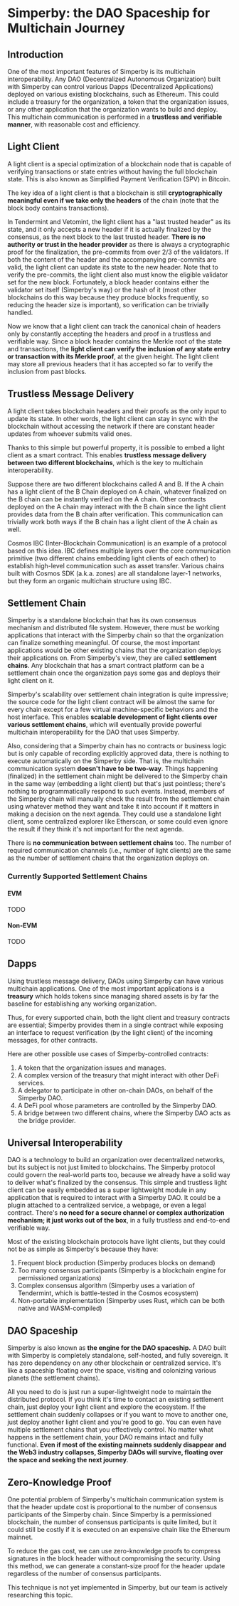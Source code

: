 # Simperby: the DAO Spaceship for Multichain Journey

## Introduction

One of the most important features of Simperby is its multichain
interoperability. Any DAO (Decentralized Autonomous Organization) built with
Simperby can control various Dapps (Decentralized Applications) deployed on
various existing blockchains, such as Ethereum. This could include a treasury
for the organization, a token that the organization issues, or any other
application that the organization wants to build and deploy. This multichain
communication is performed in a **trustless and verifiable manner**, with
reasonable cost and efficiency.

## Light Client

A light client is a special optimization of a blockchain node that is capable of
verifying transactions or state entries without having the full blockchain
state. This is also known as Simplified Payment Verification (SPV) in Bitcoin.

The key idea of a light client is that a blockchain is still **cryptographically
meaningful even if we take only the headers** of the chain (note that the block
body contains transactions).

In Tendermint and Vetomint, the light client has a "last trusted header" as its
state, and it only accepts a new header if it is actually finalized by the
consensus, as the next block to the last trusted header. **There is no authority
or trust in the header provider** as there is always a cryptographic proof for
the finalization, the pre-commits from over 2/3 of the validators. If both the
content of the header and the accompanying pre-commits are valid, the light
client can update its state to the new header. Note that to verify the
pre-commits, the light client also must know the eligible validator set for the
new block. Fortunately, a block header contains either the validator set itself
(Simperby's way) or the hash of it (most other blockchains do this way because
they produce blocks frequently, so reducing the header size is important), so
verification can be trivially handled.

Now we know that a light client can track the canonical chain of headers only by
constantly accepting the headers and proof in a trustless and verifiable way.
Since a block header contains the Merkle root of the state and transactions, the
**light client can verify the inclusion of any state entry or transaction with
its Merkle proof**, at the given height. The light client may store all previous
headers that it has accepted so far to verify the inclusion from past blocks.

## Trustless Message Delivery

A light client takes blockchain headers and their proofs as the only input to
update its state. In other words, the light client can stay in sync with the
blockchain without accessing the network if there are constant header updates
from whoever submits valid ones.

Thanks to this simple but powerful property, it is possible to embed a light
client as a smart contract. This enables **trustless message delivery between
two different blockchains**, which is the key to multichain interoperability.

Suppose there are two different blockchains called A and B. If the A chain has a
light client of the B Chain deployed on A chain, whatever finalized on the B
chain can be instantly verified on the A chain. Other contracts deployed on the
A chain may interact with the B chain since the light client provides data
from the B chain after verification. This communication can trivially work both
ways if the B chain has a light client of the A chain as well.

Cosmos IBC (Inter-Blockchain Communication) is an example of a protocol based on
this idea. IBC defines multiple layers over the core communication primitive
(two different chains embedding light clients of each other) to establish
high-level communication such as asset transfer. Various chains built with
Cosmos SDK (a.k.a. zones) are all standalone layer-1 networks, but they form an
organic multichain structure using IBC.

## Settlement Chain

Simperby is a standalone blockchain that has its own consensus mechanism and
distributed file system. However, there must be working applications that
interact with the Simperby chain so that the organization can finalize something
meaningful. Of course, the most important applications would be other existing
chains that the organization deploys their applications on. From Simperby's
view, they are called **settlement chains**. Any blockchain that has a smart
contract platform can be a settlement chain once the organization pays some gas
and deploys their light client on it.

Simperby's scalability over settlement chain integration is quite impressive;
the source code for the light client contract will be almost the same for every
chain except for a few virtual machine-specific behaviors and the host
interface. This enables **scalable development of light clients over various
settlement chains**, which will eventually provide powerful multichain
interoperability for the DAO that uses Simperby.

Also, considering that a Simperby chain has no contracts or business logic but
is only capable of recording explicitly approved data, there is nothing to
execute automatically on the Simperby side. That is, the multichain
communication system **doesn't have to be two-way**. Things happening
(finalized) in the settlement chain might be delivered to the Simperby chain in
the same way (embedding a light client) but that's just pointless; there's
nothing to programmatically respond to such events. Instead, members of the
Simperby chain will manually check the result from the settlement chain using
whatever method they want and take it into account if it matters in making a
decision on the next agenda. They could use a standalone light client, some
centralized explorer like Etherscan, or some could even ignore the result if
they think it's not important for the next agenda.

There is **no communication between settlement chains** too. The number
of required communication channels (i.e., number of light clients) are the same
as the number of settlement chains that the organization deploys on.

### Currently Supported Settlement Chains

#### EVM

TODO

#### Non-EVM

TODO

## Dapps

Using trustless message delivery, DAOs using Simperby can have various
multichain applications. One of the most important applications is a
**treasury** which holds tokens since managing shared assets is by far the
baseline for establishing any working organization.

Thus, for every supported chain, both the light client and treasury contracts
are essential; Simperby provides them in a single contract while exposing an
interface to request verification (by the light client) of the incoming
messages, for other contracts.

Here are other possible use cases of Simperby-controlled contracts:

1. A token that the organization issues and manages.
2. A complex version of the treasury that might interact with other DeFi
   services.
3. A delegator to participate in other on-chain DAOs, on behalf of the Simperby
   DAO.
4. A DeFi pool whose parameters are controlled by the Simperby DAO.
5. A bridge between two different chains, where the Simperby DAO acts as the
   bridge provider.

## Universal Interoperability

DAO is a technology to build an organization over decentralized networks, but
its subject is not just limited to blockchains. The Simperby protocol could
govern the real-world parts too, because we already have a solid way to deliver
what's finalized by the consensus. This simple and trustless light client can be
easily embedded as a super lightweight module in any application that is
required to interact with a Simperby DAO. It could be a plugin attached to a
centralized service, a webpage, or even a legal contract. There's **no need for
a secure channel or complex authorization mechanism; it just works out of the
box**, in a fully trustless and end-to-end verifiable way.

Most of the existing blockchain protocols have light clients, but they could not
be as simple as Simperby's because they have:

1. Frequent block production (Simperby produces blocks on demand)
2. Too many consensus participants (Simperby is a blockchain engine for
   permissioned organizations)
3. Complex consensus algorithm (Simperby uses a variation of Tendermint, which
   is battle-tested in the Cosmos ecosystem)
4. Non-portable implementation (Simperby uses Rust, which can be both native and
   WASM-compiled)

## DAO Spaceship

Simperby is also known as **the engine for the DAO spaceship.** A DAO built with
Simperby is completely standalone, self-hosted, and fully sovereign. It has zero
dependency on any other blockchain or centralized service. It's like a spaceship
floating over the space, visiting and colonizing various planets (the settlement
chains).

All you need to do is just run a super-lightweight node to maintain the
distributed protocol. If you think it's time to contact an existing settlement
chain, just deploy your light client and explore the ecosystem. If the
settlement chain suddenly collapses or if you want to move to another one, just
deploy another light client and you're good to go. You can even have multiple
settlement chains that you effectively control. No matter what happens in the
settlement chain, your DAO remains intact and fully functional. **Even if most
of the existing mainnets suddenly disappear and the Web3 industry collapses,
Simperby DAOs will survive, floating over the space and seeking the next
journey**.

## Zero-Knowledge Proof

One potential problem of Simperby's multichain communication system is that the
header update cost is proportional to the number of consensus participants of
the Simperby chain. Since Simperby is a permissioned blockchain, the number of
consensus participants is quite limited, but it could still be costly if it is
executed on an expensive chain like the Ethereum mainnet.

To reduce the gas cost, we can use zero-knowledge proofs to compress signatures
in the block header without compromising the security. Using this method, we can
generate a constant-size proof for the header update regardless of the number of
consensus participants.

This technique is not yet implemented in Simperby, but our team is actively
researching this topic.
